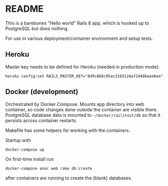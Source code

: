 # README

This is a barebones "Hello world" Rails 6 app, which is hooked up to PostgreSQL but does nothing.

For use in various deployment/container environment and setup tests.

## Heroku

Master key needs to be defined for Heroku (needed in production mode).

`heroku config:set RAILS_MASTER_KEY="8d9c866c95ac3283124a724486aee6ee"`

## Docker (development)

Orchestrated by Docker Compose. Mounts app directory into web container, so code changes done outside the container are visible there.
PostgreSQL database data is mounted to `~/docker/railstest/db` so that it persists across container restarts.

Makefile has some helpers for working with the containers.

Startup with

`docker-compose up`

On first-time install run

`docker-compose exec web rake db:create`

after containers are running to create the (blank) databases.


